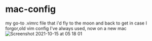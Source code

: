 # mac-config
my go-to .vimrc file that i'd fly to the moon and back to get in case I forgor,old vim config I've always used, now on a new mac
![Screenshot 2021-10-15 at 05 18 01](https://user-images.githubusercontent.com/46292172/137426949-19e402c1-32e0-47b3-a0f2-c501c3993dcd.png)

